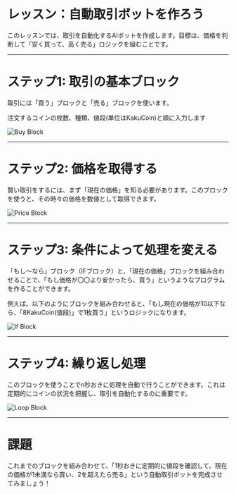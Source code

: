 
# レッスン：自動取引ボットを作ろう

このレッスンでは、取引を自動化するAIボットを作成します。目標は、価格を判断して「安く買って、高く売る」ロジックを組むことです。

---

# ステップ1: 取引の基本ブロック

取引には「買う」ブロックと「売る」ブロックを使います。

注文するコインの枚数、種類、値段(単位はKakuCoin)と順に入力します

![Buy Block](https://grapesrc.github.io/buy_sell_block.png)

---

# ステップ2: 価格を取得する

賢い取引をするには、まず「現在の価格」を知る必要があります。このブロックを使うと、その時々の価格を数値として取得できます。

![Price Block](https://grapesrc.github.io/price_block.png)

---

# ステップ3: 条件によって処理を変える

「もし〜なら」ブロック（IFブロック）と、「現在の価格」ブロックを組み合わせることで、「もし価格が〇〇より安かったら、買う」というようなプログラムを作ることができます。

例えば、以下のようにブロックを組み合わせると、「もし現在の価格が10以下なら、「8KakuCoin(値段)」で1枚買う」というロジックになります。

![If Block](https://grapesrc.github.io/if_image.png)

---

# ステップ4: 繰り返し処理

このブロックを使うことでn秒おきに処理を自動で行うことができます。これは定期的にコインの状況を把握し、取引を自動化するのに重要です。

![Loop Block](https://grapesrc.github.io/loop_block.png)


---

# 課題

これまでのブロックを組み合わせて、「1秒おきに定期的に値段を確認して、現在の価格が1未満なら買い、2を超えたら売る」という自動取引ボットを完成させてみましょう！
